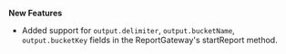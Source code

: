 **New Features**

- Added support for `output.delimiter`, `output.bucketName`, `output.bucketKey` fields in the ReportGateway's startReport method.